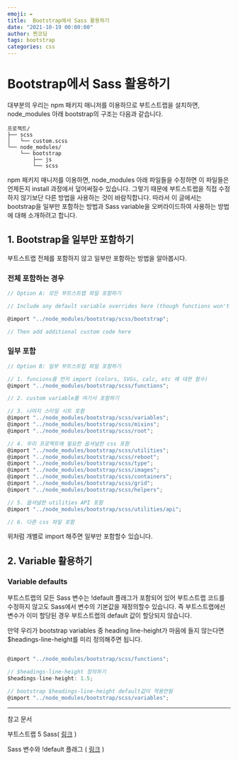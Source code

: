 ```yaml
---
emoji: ✒️
title:  Bootstrap에서 Sass 활용하기
date: "2021-10-19 00:00:00"
author: 찐코딩
tags: bootstrap
categories: css
---
```


# Bootstrap에서 Sass 활용하기

대부분의 우리는 npm 패키지 매니저를 이용하므로 부트스트랩을 설치하면, node_modules 아래 bootstrap의 구조는 다음과 같습니다.


```
프로젝트/
├── scss
│   └── custom.scss
└── node_modules/
    └── bootstrap
        ├── js
        └── scss
```

npm 패키지 매니저를 이용하면, node_modules 아래 파일들을 수정하면 이 파일들은 언제든지 install 과정에서 덮어써질수 있습니다.
그렇기 때문에 부트스트랩을 직접 수정하지 않기보단 다른 방법을 사용하는 것이 바람직합니다. 따라서 이 글에서는 bootstrap을 일부만 포함하는 방법과 Sass variable을 오버라이드하여 사용하는 방법에 대해 소개하려고 합니다.

## 1. Bootstrap을 일부만 포함하기

부트스트랩 전체를 포함하지 않고 일부만 포함하는 방법을 알아봅시다.

### 전체 포함하는 경우

```jsx
// Option A: 모든 부트스트랩 파일 포함하기

// Include any default variable overrides here (though functions won't be available)

@import "../node_modules/bootstrap/scss/bootstrap";

// Then add additional custom code here
```

### 일부 포함

```jsx
// Option B: 일부 부트스트립 파일 포함하기

// 1. funcions를 먼저 import (colors, SVGs, calc, etc 에 대한 함수)
@import "../node_modules/bootstrap/scss/functions";

// 2. custom variable를 여기서 포함하기

// 3. 나머지 스타일 시트 포함
@import "../node_modules/bootstrap/scss/variables";
@import "../node_modules/bootstrap/scss/mixins";
@import "../node_modules/bootstrap/scss/root";

// 4. 우리 프로젝트에 필요한 옵셔널한 css 포함
@import "../node_modules/bootstrap/scss/utilities";
@import "../node_modules/bootstrap/scss/reboot";
@import "../node_modules/bootstrap/scss/type";
@import "../node_modules/bootstrap/scss/images";
@import "../node_modules/bootstrap/scss/containers";
@import "../node_modules/bootstrap/scss/grid";
@import "../node_modules/bootstrap/scss/helpers";

// 5. 옵셔널한 utilities API 포함
@import "../node_modules/bootstrap/scss/utilities/api";

// 6. 다른 css 파일 포함
```

위처럼 개별로 import 해주면 일부만 포함할수 있습니다.

## 2. Variable 활용하기

### Variable defaults

부트스트랩의 모든 Sass 변수는 !default 플래그가 포함되어 있어 부트스트랩 코드를 수정하지 않고도 Sass에서 변수의 기본값을 재정의할수 있습니다. 즉 부트스트랩에선 변수가 이미 할당된 경우 부트스트랩의 default 값이 할당되지 않습니다.

만약 우리가 bootstrap variables 중 heading line-height가 마음에 들지 않는다면 $headings-line-height를 미리 정의해주면 됩니다.
```jsx

@import "../node_modules/bootstrap/scss/functions";

// $headings-line-height 정의하기
$headings-line-height: 1.5;

// bootstrap $headings-line-height default값이 적용안됨
@import "../node_modules/bootstrap/scss/variables";
```
---
참고 문서

부트스트랩 5 Sass( [링크](https://getbootstrap.com/docs/5.0/customize/sass/) )

Sass 변수와 !default 플래그 ( [링크](https://designmeme.github.io/ko/blog/sass-variables-and-default-flag/) )
